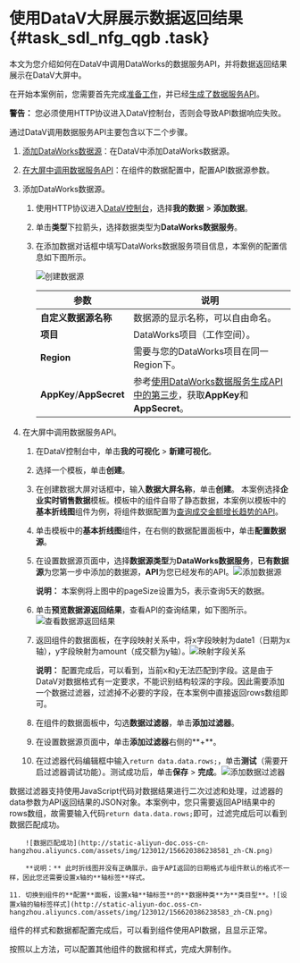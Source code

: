 # 使用DataV大屏展示数据返回结果 {#task_sdl_nfg_qgb .task}

本文为您介绍如何在DataV中调用DataWorks的数据服务API，并将数据返回结果展示在DataV大屏中。

在开始本案例前，您需要首先完成[准备工作](cn.zh-CN/最佳实践/DataV调用DataWorks数据服务API展示数据成果/准备工作.md#)，并已经[生成了数据服务API](cn.zh-CN/最佳实践/DataV调用DataWorks数据服务API展示数据成果/使用DataWorks数据服务生成API.md#)。

**警告：** 您必须使用HTTP协议进入DataV控制台，否则会导致API数据响应失败。

通过DataV调用数据服务API主要包含以下二个步骤。

1.  [添加DataWorks数据源](#)：在DataV中添加DataWorks数据源。
2.  [在大屏中调用数据服务API](#)：在组件的数据配置中，配置API数据源参数。

1.  添加DataWorks数据源。 
    1.  使用HTTP协议进入[DataV控制台](http://datav.aliyun.com/)，选择**我的数据** \> **添加数据**。
    2.  单击**类型**下拉箭头，选择数据类型为**DataWorks数据服务**。
    3.  在添加数据对话框中填写DataWorks数据服务项目信息，本案例的配置信息如下图所示。 

        ![创建数据源](http://static-aliyun-doc.oss-cn-hangzhou.aliyuncs.com/assets/img/123012/156620386138528_zh-CN.png)

        |参数|说明|
        |--|--|
        |**自定义数据源名称**|数据源的显示名称，可以自由命名。|
        |**项目**|DataWorks项目（工作空间）。|
        |**Region**|需要与您的DataWorks项目在同一Region下。|
        |**AppKey**/**AppSecret**|参考[使用DataWorks数据服务生成API中的第三步](cn.zh-CN/最佳实践/DataV调用DataWorks数据服务API展示数据成果/使用DataWorks数据服务生成API.md#step3)，获取**AppKey**和**AppSecret**。|

2.  在大屏中调用数据服务API。 
    1.  在DataV控制台中，单击**我的可视化** \> **新建可视化**。
    2.  选择一个模板，单击**创建**。
    3.  在创建数据大屏对话框中，输入**数据大屏名称**，单击**创建**。 本案例选择**企业实时销售数据**模板。模板中的组件自带了静态数据，本案例以模板中的**基本折线图**组件为例，将组件数据配置为[查询成交金额增长趋势的API](cn.zh-CN/最佳实践/DataV调用DataWorks数据服务API展示数据成果/使用DataWorks数据服务生成API.md#)。
    4.  单击模板中的**基本折线图**组件，在右侧的数据配置面板中，单击**配置数据源**。
    5.  在设置数据源页面中，选择**数据源类型**为**DataWorks数据服务**，**已有数据源**为您第一步中添加的数据源，**API**为您已经发布的API。![添加数据源](http://static-aliyun-doc.oss-cn-hangzhou.aliyuncs.com/assets/img/123012/156620386138573_zh-CN.png)

 

        **说明：** 本案例将上图中的pageSize设置为5，表示查询5天的数据。

    6.  单击**预览数据源返回结果**，查看API的查询结果，如下图所示。![查看数据源返回结果](http://static-aliyun-doc.oss-cn-hangzhou.aliyuncs.com/assets/img/123012/156620386138576_zh-CN.png)


    7.  返回组件的数据面板，在字段映射关系中，将x字段映射为date1（日期为x轴），y字段映射为amount（成交额为y轴）。![映射字段关系](http://static-aliyun-doc.oss-cn-hangzhou.aliyuncs.com/assets/img/123012/156620386138577_zh-CN.png)

 

        **说明：** 配置完成后，可以看到，当前x和y无法匹配到字段。这是由于DataV对数据格式有一定要求，不能识别结构较深的字段。因此需要添加一个数据过滤器，过滤掉不必要的字段，在本案例中直接返回rows数组即可。

    8.  在组件的数据面板中，勾选**数据过滤器**，单击**添加过滤器**。
    9.  在设置数据源页面中，单击**添加过滤器**右侧的**+**。
    10. 在过滤器代码编辑框中输入`return data.data.rows;`，单击**测试**（需要开启过滤器调试功能）。测试成功后，单击**保存** \> **完成**。![添加数据过滤器](http://static-aliyun-doc.oss-cn-hangzhou.aliyuncs.com/assets/img/123012/156620386238578_zh-CN.png)

 数据过滤器支持使用JavaScript代码对数据结果进行二次过滤和处理，过滤器的data参数为API返回结果的JSON对象。本案例中，您只需要返回API结果中的rows数组，故需要输入代码`return data.data.rows;`即可，过滤完成后可以看到数据匹配成功。

        ![数据匹配成功](http://static-aliyun-doc.oss-cn-hangzhou.aliyuncs.com/assets/img/123012/156620386238581_zh-CN.png)

        **说明：** 此时折线图并没有正确展示，由于API返回的日期格式与组件默认的格式不一样，因此您还需要设置x轴的**轴标签**样式。

    11. 切换到组件的**配置**面板，设置x轴**轴标签**的**数据种类**为**类目型**。![设置x轴的轴标签样式](http://static-aliyun-doc.oss-cn-hangzhou.aliyuncs.com/assets/img/123012/156620386238583_zh-CN.png)

 组件的样式和数据都配置完成后，可以看到组件使用API数据，且显示正常。

按照以上方法，可以配置其他组件的数据和样式，完成大屏制作。

